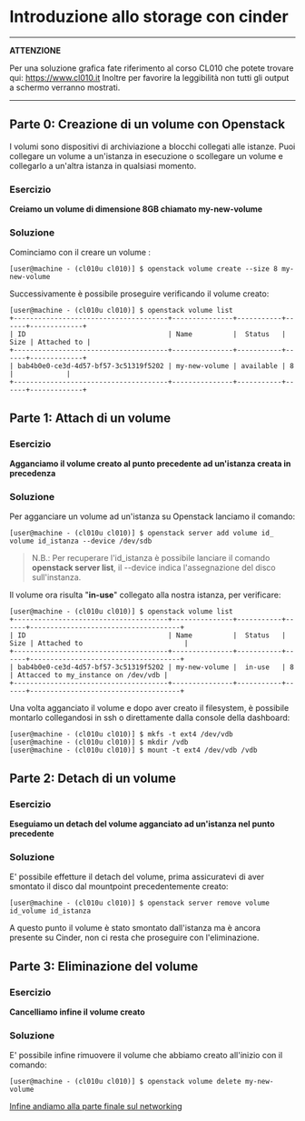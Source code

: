 # Introduzione allo storage con cinder

---
**ATTENZIONE**

Per una soluzione grafica fate riferimento al corso CL010 che potete trovare qui: https://www.cl010.it
Inoltre per favorire la leggibilità non tutti gli output a schermo verranno mostrati.

---

## Parte 0: Creazione di un volume con Openstack

I volumi sono dispositivi di archiviazione a blocchi collegati alle istanze. Puoi collegare un volume a un'istanza in esecuzione o scollegare un volume e collegarlo a un'altra istanza in qualsiasi momento.

### Esercizio
**Creiamo un volume di dimensione 8GB chiamato my-new-volume**
### Soluzione
Cominciamo con il creare un volume :

```console
[user@machine - (cl010u cl010)] $ openstack volume create --size 8 my-new-volume 
```

Successivamente è possibile proseguire verificando il volume creato:
```console
[user@machine - (cl010u cl010)] $ openstack volume list
+--------------------------------------+---------------+-----------+------+-------------+
| ID                                   | Name          |  Status   | Size | Attached to |
+--------------------------------------+---------------+-----------+------+-------------+
| bab4b0e0-ce3d-4d57-bf57-3c51319f5202 | my-new-volume | available | 8    |             |
+--------------------------------------+---------------+-----------+------+-------------+
```

## Parte 1: Attach di un volume
### Esercizio
**Agganciamo il volume creato al punto precedente ad un'istanza creata in precedenza**
### Soluzione
Per agganciare un volume ad un'istanza su Openstack lanciamo il comando:

```console
[user@machine - (cl010u cl010)] $ openstack server add volume id_ volume id_istanza --device /dev/sdb
```

> N.B.: Per recuperare l'id_istanza è possibile lanciare il comando **openstack server list**, il --device indica l'assegnazione del disco sull'instanza.

Il volume ora risulta "**in-use**" collegato alla nostra istanza, per verificare:
```console
[user@machine - (cl010u cl010)] $ openstack volume list
+--------------------------------------+---------------+-----------+------+-------------------------------------+
| ID                                   | Name          |  Status   | Size | Attached to                         |
+--------------------------------------+---------------+-----------+------+-------------------------------------+
| bab4b0e0-ce3d-4d57-bf57-3c51319f5202 | my-new-volume |  in-use   | 8    | Attacced to my_instance on /dev/vdb |
+--------------------------------------+---------------+-----------+------+-------------------------------------+
```

Una volta agganciato il volume e dopo aver creato il filesystem, è possibile montarlo collegandosi in ssh o direttamente dalla console della dashboard:

```console
[user@machine - (cl010u cl010)] $ mkfs -t ext4 /dev/vdb
[user@machine - (cl010u cl010)] $ mkdir /vdb
[user@machine - (cl010u cl010)] $ mount -t ext4 /dev/vdb /vdb
```

## Parte 2: Detach di un volume
### Esercizio
**Eseguiamo un detach del volume agganciato ad un'istanza nel punto precedente**
### Soluzione
E' possibile effetture il detach del volume, prima assicuratevi di aver smontato il disco dal mountpoint precedentemente creato:

```console
[user@machine - (cl010u cl010)] $ openstack server remove volume  id_volume id_istanza
```
A questo punto il volume è stato smontato dall'istanza ma è ancora presente su Cinder, non ci resta che proseguire con l'eliminazione.

## Parte 3: Eliminazione del volume
### Esercizio
**Cancelliamo infine il volume creato**
### Soluzione
E' possibile infine rimuovere il volume che abbiamo creato all'inizio con il comando:
```console
[user@machine - (cl010u cl010)] $ openstack volume delete my-new-volume
```

[Infine andiamo alla parte finale sul networking](../5_Networking/Readme.md)
